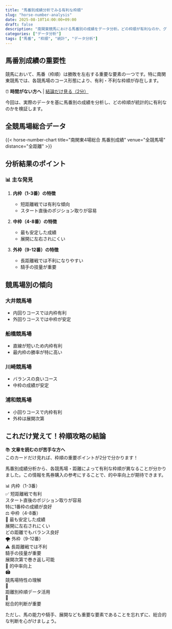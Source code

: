 ```yaml
---
title: "馬番別成績分析でみる有利な枠順"
slug: "horse-number-analysis"
date: 2025-08-10T14:00:00+09:00
draft: false
description: "南関東競馬における馬番別の成績をデータ分析。どの枠順が有利なのか、グラフと表で詳しく解説します。"
categories: ["データ分析"]
tags: ["馬番", "枠順", "統計", "データ分析"]
---
```


## 馬番別成績の重要性

競馬において、馬番（枠順）は勝敗を左右する重要な要素の一つです。特に南関東競馬では、各競馬場のコース形態により、有利・不利な枠順が存在します。

<div class="quick-access-banner">
⏰ <strong>時間がない方へ</strong> | <a href="#conclusion">結論だけ見る（2分）</a>
</div>

今回は、実際のデータを基に馬番別の成績を分析し、どの枠順が統計的に有利なのかを検証します。

## 全競馬場総合データ

{{< horse-number-chart title="南関東4場総合 馬番別成績" venue="全競馬場" distance="全距離" >}}

## 分析結果のポイント

### 📊 主な発見

1. <strong>内枠（1-3番）の特徴</strong>
   - 短距離戦では有利な傾向
   - スタート直後のポジション取りが容易

2. <strong>中枠（4-8番）の特徴</strong>
   - 最も安定した成績
   - 展開に左右されにくい

3. <strong>外枠（9-12番）の特徴</strong>
   - 長距離戦では不利になりやすい
   - 騎手の技量が重要

## 競馬場別の傾向

### 大井競馬場
- 内回りコースでは内枠有利
- 外回りコースでは中枠が安定

### 船橋競馬場
- 直線が短いため内枠有利
- 最内枠の勝率が特に高い

### 川崎競馬場
- バランスの良いコース
- 中枠の成績が安定

### 浦和競馬場
- 小回りコースで内枠有利
- 外枠は展開次第

<div class="article-summary" id="conclusion">

## これだけ覚えて！枠順攻略の結論

<div class="conclusion-banner">
📚 <strong>文章を読むのが苦手な方へ</strong><br>
このカードだけ見れば、枠順の重要ポイントが2分で分かります！
</div>

馬番別成績分析から、各競馬場・距離によって有利な枠順が異なることが分かりました。この情報を馬券購入の参考にすることで、的中率向上が期待できます。</div>

<div class="summary-points">
<div class="summary-point">
<div class="summary-point-title">📊 内枠（1-3番）</div>
<div class="summary-point-content">
<div class="frame-analysis inner">
<div class="frame-advantage">✅ 短距離戦で有利</div>
<div class="frame-feature">スタート直後のポジション取りが容易</div>
<div class="frame-note">特に1番枠の成績が良好</div>
</div>
</div>
</div>

<div class="summary-point">
<div class="summary-point-title">⚖️ 中枠（4-8番）</div>
<div class="summary-point-content">
<div class="frame-analysis middle">
<div class="frame-advantage">🎯 最も安定した成績</div>
<div class="frame-feature">展開に左右されにくい</div>
<div class="frame-note">どの距離でもバランス良好</div>
</div>
</div>
</div>

<div class="summary-point">
<div class="summary-point-title">🌪️ 外枠（9-12番）</div>
<div class="summary-point-content">
<div class="frame-analysis outer">
<div class="frame-disadvantage">⚠️ 長距離戦では不利</div>
<div class="frame-feature">騎手の技量が重要</div>
<div class="frame-note">展開次第で巻き返し可能</div>
</div>
</div>
</div>

<div class="summary-point">
<div class="summary-point-title">🎯 的中率向上</div>
<div class="summary-point-content">
<div class="improvement-tips">
<div class="tip-item">
<div class="tip-icon">🏟️</div>
<div class="tip-text">競馬場特性の理解</div>
</div>
<div class="tip-item">
<div class="tip-icon">📏</div>
<div class="tip-text">距離別枠順データ活用</div>
</div>
<div class="tip-item">
<div class="tip-icon">🧠</div>
<div class="tip-text">総合的判断が重要</div>
</div>
</div>
</div>
</div>
</div>

ただし、馬の能力や騎手、展開なども重要な要素であることを忘れずに、総合的な判断を心がけましょう。

</div>